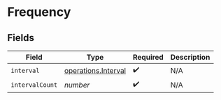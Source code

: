 # Frequency


## Fields

| Field                                                      | Type                                                       | Required                                                   | Description                                                |
| ---------------------------------------------------------- | ---------------------------------------------------------- | ---------------------------------------------------------- | ---------------------------------------------------------- |
| `interval`                                                 | [operations.Interval](../../models/operations/interval.md) | :heavy_check_mark:                                         | N/A                                                        |
| `intervalCount`                                            | *number*                                                   | :heavy_check_mark:                                         | N/A                                                        |
